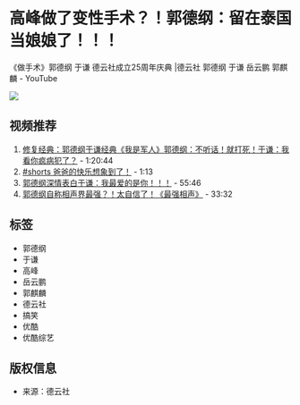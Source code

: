 # 高峰做了变性手术？！郭德纲：留在泰国当娘娘了！！！

《做手术》郭德纲 于谦 德云社成立25周年庆典 |德云社 郭德纲 于谦 岳云鹏 郭麒麟 - YouTube

![](https://i.ytimg.com/an/XN8ep6z9J5J_RRbNMe7j_A/featured_channel.jpg?v=6333f10d)

## 视频推荐

1. [修复经典：郭德纲于谦经典《我是军人》郭德纲：不听话！就打死！于谦：我看你疯病犯了？](https://www.youtube.com/watch?v=PCCSkEE7jtM) - 1:20:44
2. [#shorts 爸爸的快乐想象到了！](https://www.youtube.com/watch?v=ZBSz3o833hY) - 1:13
3. [郭德纲深情表白于谦：我最爱的是你！！！](https://www.youtube.com/watch?v=eD9L6NzEHIw) - 55:46
4. [郭德纲自称相声界最强？！太自信了！《最强相声》](https://www.youtube.com/watch?v=QACMJJ7VSFg) - 33:32

## 标签
- 郭德纲
- 于谦
- 高峰
- 岳云鹏
- 郭麒麟
- 德云社
- 搞笑
- 优酷
- 优酷综艺

## 版权信息
- 来源：德云社
